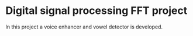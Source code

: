 # Digital signal processing FFT project

In this project a voice enhancer and vowel detector is developed.

